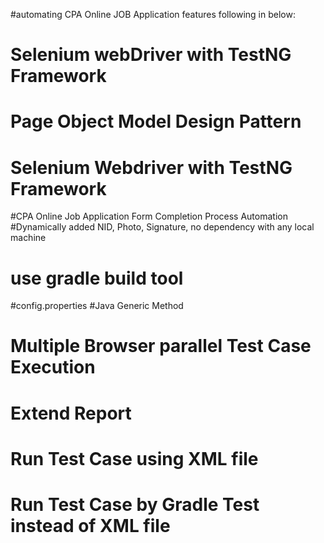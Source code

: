 #automating CPA Online JOB Application features following in below:
# Selenium webDriver with TestNG Framework
# Page Object Model Design Pattern
# Selenium Webdriver with TestNG Framework
#CPA Online Job Application Form Completion Process Automation
#Dynamically added NID, Photo, Signature, no dependency with any local machine
# use gradle build tool
#config.properties
#Java Generic Method
# Multiple Browser parallel Test Case Execution
# Extend Report
# Run Test Case using XML file
# Run Test Case by Gradle Test instead of XML file
